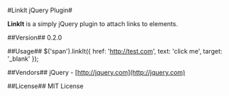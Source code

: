 #LinkIt jQuery Plugin#

**LinkIt** is a simply jQuery plugin to attach links to elements.

##Version##
0.2.0

##Usage##
    $('span').linkIt({
		href: 'http://test.com',
		text: 'click me',
		target: '_blank'
	});
			 

##Vendors##
jQuery - [http://jquery.com](http://jquery.com)

##License##
MIT License